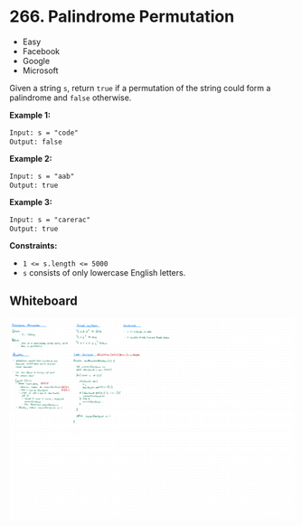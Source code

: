 # 266. Palindrome Permutation
- Easy
- Facebook
- Google
- Microsoft

Given a string `s`, return `true` if a permutation of the string could form a
palindrome and `false` otherwise.

**Example 1:**
```
Input: s = "code"
Output: false
```

**Example 2:**
```
Input: s = "aab"
Output: true
```

**Example 3:**
```
Input: s = "carerac"
Output: true
```

**Constraints:**
- `1 <= s.length <= 5000`
- `s` consists of only lowercase English letters.

## Whiteboard
![Whiteboard Image 01][whiteboard-image-01]

<!-- Refs -->
[whiteboard-image-01]: whiteboard-01.jpg
